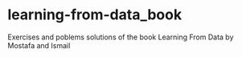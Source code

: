 # learning-from-data_book
Exercises and poblems solutions of the book Learning From Data by Mostafa and Ismail
